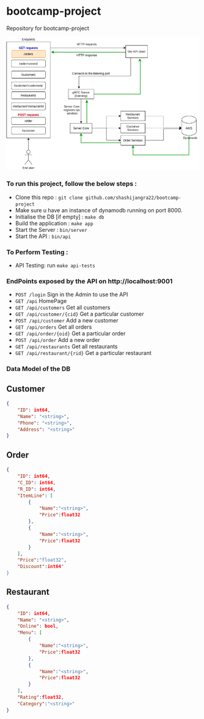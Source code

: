 # bootcamp-project
Repository for bootcamp-project

![Screenshot](assets/arch.png)

### To run this project, follow the below steps :
-  Clone this repo : `git clone github.com/shashijangra22/bootcamp-project`
-  Make sure u have an instance of dynamodb running on port 8000.
-  Initialise the DB [if empty] : `make db`
-  Build the application : `make app`
-  Start the Server : `bin/server`
-  Start the API : `bin/api`

### To Perform Testing :
- API Testing: run `make api-tests`

### EndPoints exposed by the API on http://localhost:9001

- `POST /login`                     Sign in the Admin to use the API
- `GET /api`                        HomePage
- `GET /api/customers`              Get all customers
- `GET /api/customer/{cid}`         Get a particular customer
- `POST /api/customer`              Add a new customer
- `GET /api/orders`                 Get all orders
- `GET /api/order/{oid}`            Get a particular order
- `POST /api/order`                 Add a new order
- `GET /api/restaurants`            Get all restaurants
- `GET /api/restaurant/{rid}`       Get a particular restaurant

### Data Model of the DB

Customer
----

```json
{
    "ID": int64,
    "Name": "<string>",
    "Phone": "<string>",
    "Address": "<string>"
}
```

Order
----

```json
{
    "ID": int64,
    "C_ID": int64,
    "R_ID": int64,
    "ItemLine": [
        {
            "Name":"<string>",
            "Price":float32        
        },
        {
            "Name":"<string>",
            "Price":float32
        }
    ],
    "Price":"float32",
    "Discount":int64"
}
```

Restaurant
----

```json
{
    "ID": int64,
    "Name": "<string>",
    "Online": bool,
    "Menu": [
        {
            "Name":"<string>",
            "Price":float32
        },
        {
            "Name":"<string>",
            "Price":float32
        }
    ],
    "Rating":float32,
    "Category":"<string>"
}
```
